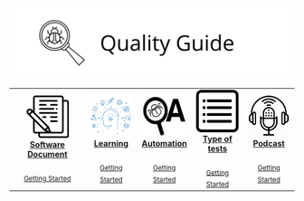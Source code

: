 ![Quality Guide](https://github.com/EloPo/Quality-guide/blob/master/image/quality-guide.png)


<center>
<table>
 <tr>
<td align="center"><a href="./"><img src="https://github.com/EloPo/Quality-guide/blob/master/image/document.png" width="75px;" height="75px;" alt="Software Document"/><br/><b>Software Document</b></a><br /><sub><a href="./"> </a></sub><br><sub><a href="./">Getting Started</a></sub></td>
   
   <td align="center"><a href="./"><img src="https://github.com/EloPo/Quality-guide/blob/master/image/learning.png" width="75px;" height="75px;" alt="Learning"/><br/><b>Learning</b></a><br /><sub><a href="./"> </a></sub><br><sub><a href="./">Getting Started</a></sub></td>
   
   <td align="center"><a href="./"><img src="https://github.com/EloPo/Quality-guide/blob/master/image/automation.png" width="75px;" height="75px;" alt="Automation"/><br/><b>Automation</b></a><br /><sub><a href="./"> </a></sub><br><sub><a href="./">Getting Started</a></sub></td>

   <td align="center"><a href="./"><img src="https://github.com/EloPo/Quality-guide/blob/master/image/type%20of%20tests.png" width="75px;" height="75px;" alt="Type of tests"/><br/><b>Type of tests</b></a><br /><sub><a href="./"> </a></sub><br><sub><a href="./">Getting Started</a></sub></td>
 
 <td align="center"><a href="./"><img src="https://github.com/EloPo/Quality-guide/blob/master/image/podcast.jpg" width="75px;" height="75px;" alt="Podcast"/><br/><b>Podcast</b></a><br /><sub><a href="./"> </a></sub><br><sub><a href="./">Getting Started</a></sub></td>
  
  </tr>
 
 </table>
</center>

